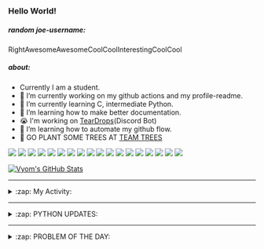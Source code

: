 ### Hello World!

##### random joe-username:
<!--DON'T REMOVE--->
<!--username:START-->
RightAwesomeAwesomeCoolCoolInterestingCoolCool
<!--username:END-->

##### about:
- Currently I am a student.
- 🔭 I’m currently working on my github actions and my profile-readme. 
- 🌱 I’m currently learning C, intermediate Python.
- 🌱 I’m learning how to make better documentation.
- 😭 I'm working on [TearDrops](https://github.com/Vyvy-vi/TearDrops)(Discord Bot)
- 🌱 I’m learning how to automate my github flow.
- 🌱 GO PLANT SOME TREES AT [TEAM TREES](https://teamtrees.org/)

![](https://img.shields.io/badge/Editor-Vim-informational?style=flat&logo=Editor&logoColor=white&color=2bbc8a)
![](https://img.shields.io/badge/Editor-VScode-informational?style=flat&logo=<LOGO_NAME>&logoColor=white&color=2bbc8a)
![](https://img.shields.io/badge/OS-MacOS-informational?style=flat&logo=<LOGO_NAME>&logoColor=white&color=2bbc8a)
![](https://img.shields.io/badge/OS-Fedora-informational?style=flat&logo=<LOGO_NAME>&logoColor=white&color=2bbc8a)
![](https://img.shields.io/badge/OS-Ubuntu-informational?style=flat&logo=<LOGO_NAME>&logoColor=white&color=2bbc8a)
![](https://img.shields.io/badge/Tools-mysql-informational?style=flat&logo=<LOGO_NAME>&logoColor=white&color=2bbc8a)
![](https://img.shields.io/badge/Tools-MongoDB-informational?style=flat&logo=<LOGO_NAME>&logoColor=white&color=2bbc8a)
![](https://img.shields.io/badge/Tools-DiscordAPI-informational?style=flat&logo=<LOGO_NAME>&logoColor=white&color=2bbc8a)
![](https://img.shields.io/badge/Tools-GoogleAPIs-informational?style=flat&logo=<LOGO_NAME>&logoColor=white&color=2bbc8a)
![](https://img.shields.io/badge/Tools-ScikitLearn-informational?style=flat&logo=<LOGO_NAME>&logoColor=white&color=2bbc8a)
![](https://img.shields.io/badge/Tools-json-informational?style=flat&logo=<LOGO_NAME>&logoColor=white&color=2bbc8a)
![](https://img.shields.io/badge/Tools-Metasploit-informational?style=flat&logo=<LOGO_NAME>&logoColor=white&color=2bbc8a)
![](https://img.shields.io/badge/Shell-zsh-informational?style=flat&logo=<LOGO_NAME>&logoColor=white&color=2bbc8a)
![](https://img.shields.io/badge/Code-Python-informational?style=flat&logo=<LOGO_NAME>&logoColor=white&color=2bbc8a)
![](https://img.shields.io/badge/Code-Ruby-informational?style=flat&logo=<LOGO_NAME>&logoColor=white&color=2bbc8a)
![](https://img.shields.io/badge/Code-Processing-informational?style=flat&logo=<LOGO_NAME>&logoColor=white&color=2bbc8a)
![](https://img.shields.io/badge/Code-Arduino-informational?style=flat&logo=<LOGO_NAME>&logoColor=white&color=2bbc8a)
![](https://img.shields.io/badge/Graphics-Blender-informational?style=flat&logo=<LOGO_NAME>&logoColor=white&color=2bbc8a)

<a href="https://github.com/Vyvy-vi/Vyvy-vi">
  <img align="center" src="https://profile-readme-git-master.vyvy-vi.vercel.app/api?username=Vyvy-vi&show_icons=true&line_height=27&count_private=true&title_color=ffffff&text_color=c9cacc&icon_color=2bbc8a&bg_color=1d1f21" alt="Vyom's GitHub Stats" />
</a>

---
<details>
  <summary>:zap: My Activity:</summary>
  
<!--START_SECTION:waka-->
![Profile Views](http://img.shields.io/badge/Profile%20Views-131-blue)

**I'm an Early 🐤** 

```text
🌞 Morning    66 commits     ████████████░░░░░░░░░░░░░   47.83% 
🌆 Daytime    25 commits     ████░░░░░░░░░░░░░░░░░░░░░   18.12% 
🌃 Evening    36 commits     ██████░░░░░░░░░░░░░░░░░░░   26.09% 
🌙 Night      11 commits     ██░░░░░░░░░░░░░░░░░░░░░░░   7.97%

```
📅 **I'm Most Productive on Monday** 

```text
Monday       42 commits     ███████░░░░░░░░░░░░░░░░░░   30.43% 
Tuesday      11 commits     ██░░░░░░░░░░░░░░░░░░░░░░░   7.97% 
Wednesday    11 commits     ██░░░░░░░░░░░░░░░░░░░░░░░   7.97% 
Thursday     12 commits     ██░░░░░░░░░░░░░░░░░░░░░░░   8.7% 
Friday       21 commits     ███░░░░░░░░░░░░░░░░░░░░░░   15.22% 
Saturday     19 commits     ███░░░░░░░░░░░░░░░░░░░░░░   13.77% 
Sunday       22 commits     ████░░░░░░░░░░░░░░░░░░░░░   15.94%

```


📊 **This Week I Spent My Time On** 

```text
🔥 Editors: 
Vim                      9 hrs 38 mins       ████████████████████████░   95.68% 
VS Code                  26 mins             █░░░░░░░░░░░░░░░░░░░░░░░░   4.32%

🐱‍💻 Projects: 
TearDrops                3 hrs 19 mins       ████████░░░░░░░░░░░░░░░░░   33.05% 
EddieBot                 2 hrs 22 mins       ██████░░░░░░░░░░░░░░░░░░░   23.63% 
Dictu                    1 hr 29 mins        ███░░░░░░░░░░░░░░░░░░░░░░   14.86% 
discord.py-heroku-docker-1 hr 3 mins         ██░░░░░░░░░░░░░░░░░░░░░░░   10.57% 
Unknown Project          44 mins             █░░░░░░░░░░░░░░░░░░░░░░░░   7.34%

💻 Operating System: 
Mac                      10 hrs 4 mins       █████████████████████████   100.0%

```

**I Mostly Code in Python** 

```text
Python                   21 repos            ███████████████████░░░░░░   77.78% 
Processing               1 repo              █░░░░░░░░░░░░░░░░░░░░░░░░   3.7% 
Swift                    1 repo              █░░░░░░░░░░░░░░░░░░░░░░░░   3.7% 
JavaScript               1 repo              █░░░░░░░░░░░░░░░░░░░░░░░░   3.7% 
SCSS                     1 repo              █░░░░░░░░░░░░░░░░░░░░░░░░   3.7%

```



<!--END_SECTION:waka-->
</details>

---
<details>
  <summary>:zap: PYTHON UPDATES:</summary>
  
<!-- BLOG-POST-LIST:START -->
- [Row based security - looking for suggestions](https://www.reddit.com/r/Python/comments/jrnrn4/row_based_security_looking_for_suggestions/)
- [Python Selenium | Getting Started With Python And Selenium - Beginner Friendly](https://www.reddit.com/r/Python/comments/jrmx4i/python_selenium_getting_started_with_python_and/)
- [Create A KEY LOGGER Using Python - Complete Tutorial + Source Code.](https://www.reddit.com/r/Python/comments/jrmrd4/create_a_key_logger_using_python_complete/)
- [A concise guide to efficient tooling (or at least my take on it :p), VSCode oriented](https://www.reddit.com/r/Python/comments/jrmj2t/a_concise_guide_to_efficient_tooling_or_at_least/)
- [Archive (encrypt) files and directories to image file 🖼️](https://www.reddit.com/r/Python/comments/jrl1jj/archive_encrypt_files_and_directories_to_image/)
<!-- BLOG-POST-LIST:END -->
</details>

---
<details>
  <summary>:zap: PROBLEM OF THE DAY:</summary>
    #TODO
<!--QOTD:START-->
<!--QOTD:END-->
</details>


